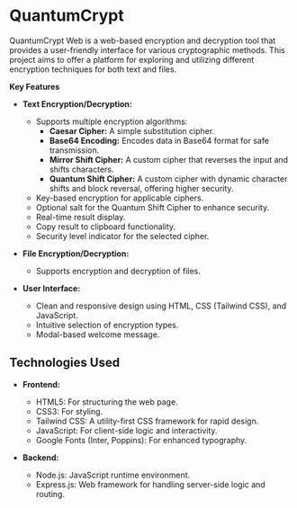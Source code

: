 # QuantumCrypt
QuantumCrypt Web is a web-based encryption and decryption tool that provides a user-friendly interface for various cryptographic methods. This project aims to offer a platform for exploring and utilizing different encryption techniques for both text and files.

**Key Features**

* **Text Encryption/Decryption:**
    * Supports multiple encryption algorithms:
        * **Caesar Cipher:** A simple substitution cipher.
        * **Base64 Encoding:** Encodes data in Base64 format for safe transmission.
        * **Mirror Shift Cipher:** A custom cipher that reverses the input and shifts characters.
        * **Quantum Shift Cipher:** A custom cipher with dynamic character shifts and block reversal, offering higher security.
    * Key-based encryption for applicable ciphers.
    * Optional salt for the Quantum Shift Cipher to enhance security.
    * Real-time result display.
    * Copy result to clipboard functionality.
    * Security level indicator for the selected cipher.

* **File Encryption/Decryption:**
    * Supports encryption and decryption of files.

* **User Interface:**
    * Clean and responsive design using HTML, CSS (Tailwind CSS), and JavaScript.
    * Intuitive selection of encryption types.
    * Modal-based welcome message.

## Technologies Used

* **Frontend:**
    * HTML5: For structuring the web page.
    * CSS3: For styling.
    * Tailwind CSS: A utility-first CSS framework for rapid design.
    * JavaScript: For client-side logic and interactivity.
    * Google Fonts (Inter, Poppins): For enhanced typography.

* **Backend:**
    * Node.js: JavaScript runtime environment.
    * Express.js: Web framework for handling server-side logic and routing.
